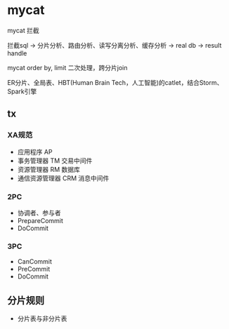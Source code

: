# mycat

mycat 拦截

拦截sql -> 分片分析、路由分析、读写分离分析、缓存分析 -> real db -> result handle

mycat order by, limit 二次处理，跨分片join

ER分片、全局表、HBT(Human Brain Tech，人工智能)的catlet，结合Storm、Spark引擎

## tx
### XA规范
* 应用程序 AP
* 事务管理器 TM 交易中间件
* 资源管理器 RM 数据库
* 通信资源管理器 CRM 消息中间件

### 2PC
* 协调者、参与者
* PrepareCommit
* DoCommit

### 3PC
* CanCommit
* PreCommit
* DoCommit

## 分片规则
* 分片表与非分片表
